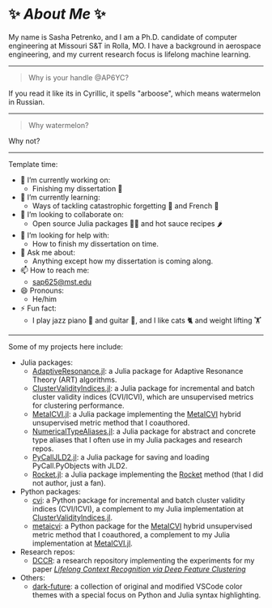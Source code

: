 # ✨ _About Me_ ✨

My name is Sasha Petrenko, and I am a Ph.D. candidate of computer engineering at Missouri S&T in Rolla, MO.
I have a background in aerospace engineering, and my current research focus is lifelong machine learning.

---

> Why is your handle @AP6YC?

If you read it like its in Cyrillic, it spells "arboose", which means watermelon in Russian.

---

> Why watermelon?

Why not?

---

Template time:

- 🔭 I’m currently working on:
  - Finishing my dissertation 📑
- 🌱 I’m currently learning:
  - Ways of tackling catastrophic forgetting 🧠 and French 🥐
- 👯 I’m looking to collaborate on:
  - Open source Julia packages 🧑‍💻 and hot sauce recipes 🌶️
- 🤔 I’m looking for help with:
  - How to finish my dissertation on time.
- 💬 Ask me about:
  - Anything except how my dissertation is coming along.
- 📫 How to reach me:
  - <sap625@mst.edu>
- 😄 Pronouns:
  - He/him
- ⚡ Fun fact:
  - I play jazz piano 🎹 and guitar 🎸, and I like cats 🐈 and weight lifting 🏋️

---

Some of my projects here include:

- Julia packages:
  - [AdaptiveResonance.jl](https://github.com/AP6YC/AdaptiveResonance.jl): a Julia package for Adaptive Resonance Theory (ART) algorithms.
  - [ClusterValidityIndices.jl](https://github.com/AP6YC/ClusterValidityIndices.jl): a Julia package for incremental and batch cluster validity indices (CVI/ICVI), which are unsupervised metrics for clustering performance.
  - [MetaICVI.jl](https://github.com/AP6YC/MetaICVI.jl): a Julia package implementing the [MetaICVI](https://doi.org/10.36227/techrxiv.21685214) hybrid unsupervised metric method that I coauthored.
  - [NumericalTypeAliases.jl](https://github.com/AP6YC/NumericalTypeAliases.jl): a Julia package for abstract and concrete type aliases that I often use in my Julia packages and research repos.
  - [PyCallJLD2.jl](https://github.com/AP6YC/PyCallJLD2.jl): a Julia package for saving and loading PyCall.PyObjects with JLD2.
  - [Rocket.jl](https://github.com/AP6YC/Rocket.jl): a Julia package implementing the [Rocket](https://doi.org/10.1007/s10618-020-00701-z) method (that I did not author, just a fan).
- Python packages:
  - [cvi](https://github.com/AP6YC/cvi): a Python package for incremental and batch cluster validity indices (CVI/ICVI), a complement to my Julia implementation at [ClusterValidityIndices.jl](https://github.com/AP6YC/ClusterValidityIndices.jl).
  - [metaicvi](https://github.com/AP6YC/metaicvi): a Python package for the [MetaICVI](https://doi.org/10.36227/techrxiv.21685214) hybrid unsupervised metric method that I coauthored, a complement to my Julia implementation at [MetaICVI.jl](https://github.com/AP6YC/MetaICVI.jl).
- Research repos:
  - [DCCR](https://github.com/AP6YC/DCCR): a research repository implementing the experiments for my paper [_Lifelong Context Recognition via Deep Feature Clustering_](https://doi.org/10.36227/techrxiv.23653737)
- Others:
  - [dark-future](https://github.com/AP6YC/dark-future): a collection of original and modified VSCode color themes with a special focus on Python and Julia syntax highlighting.
